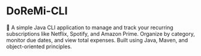 # DoReMi-CLI
🎵 A simple Java CLI application to manage and track your recurring subscriptions like Netflix, Spotify, and Amazon Prime. Organize by category, monitor due dates, and view total expenses. Built using Java, Maven, and object-oriented principles.
